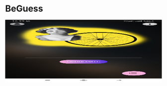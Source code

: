 # BeGuess 
<img src="https://raw.githubusercontent.com/Theend12345/testimg/main/bg/1.jpg" width="600" height="200">
